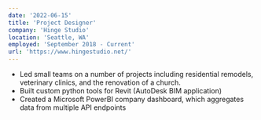 ```yaml
---
date: '2022-06-15'
title: 'Project Designer'
company: 'Hinge Studio'
location: 'Seattle, WA'
employed: 'September 2018 - Current'
url: 'https://www.hingestudio.net/'
---
```


- Led small teams on a number of projects including residential remodels, veterinary clinics, and the renovation of a church.
- Built custom python tools for Revit (AutoDesk BIM application)
- Created a Microsoft PowerBI company dashboard, which aggregates data from multiple API endpoints

